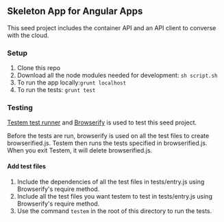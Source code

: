 ## Skeleton App for Angular Apps
This seed project includes the container API and an API client to converse with the cloud.

### Setup
1. Clone this repo
2. Download all the node modules needed for development:
`sh script.sh`
3. To run the app locally:`grunt localhost`
4. To run the tests: `grunt test`

### Testing
[Testem test runner](https://github.com/airportyh/testem) and [Browserify](http://browserify.org/) is used to test this
seed project.

Before the tests are run, browserify is used on all the test files to create
browserified.js. Testem then runs the tests specified in browserified.js. When you exit Testem, it will delete
browserified.js.

#### Add test files
1. Include the dependencies of all the test files in tests/entry.js using Browserify's require method.
2. Include all the test files you want testem to test in tests/entry.js using Browserify's require method.
3. Use the command `testem` in the root of this directory to run the tests.
